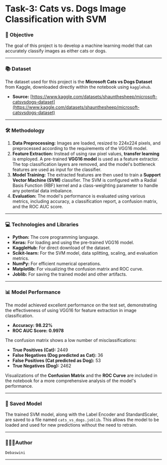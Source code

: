 # Task-3: Cats vs. Dogs Image Classification with SVM

### 🎯 Objective
The goal of this project is to develop a machine learning model that can accurately classify images as either cats or dogs. 
***

### 📚 Dataset
The dataset used for this project is the **Microsoft Cats vs Dogs Dataset** from Kaggle, downloaded directly within the notebook using `kagglehub`.
* **Source:** [https://www.kaggle.com/datasets/shaunthesheep/microsoft-catsvsdogs-dataset](https://www.kaggle.com/datasets/shaunthesheep/microsoft-catsvsdogs-dataset)

***

### 🛠️ Methodology
1.  **Data Preprocessing:** Images are loaded, resized to 224x224 pixels, and preprocessed according to the requirements of the VGG16 model.
2.  **Feature Extraction:** Instead of using raw pixel values, **transfer learning** is employed. A pre-trained **VGG16 model** is used as a feature extractor. The top classification layers are removed, and the model's bottleneck features are used as input for the classifier.
3.  **Model Training:** The extracted features are then used to train a **Support Vector Machine (SVM)** classifier. The SVM is configured with a Radial Basis Function (RBF) kernel and a class-weighting parameter to handle any potential data imbalance.
4.  **Evaluation:** The model's performance is evaluated using various metrics, including accuracy, a classification report, a confusion matrix, and the ROC AUC score.

***

### 💻 Technologies and Libraries
* **Python:** The core programming language.
* **Keras:** For loading and using the pre-trained VGG16 model.
* **KaggleHub:** For direct download of the dataset.
* **Scikit-learn:** For the SVM model, data splitting, scaling, and evaluation metrics.
* **NumPy:** For efficient numerical operations.
* **Matplotlib:** For visualizing the confusion matrix and ROC curve.
* **Joblib:** For saving the trained model and other artifacts.

***

### 📊 Model Performance
The model achieved excellent performance on the test set, demonstrating the effectiveness of using VGG16 for feature extraction in image classification.

* **Accuracy:** **98.22%**
* **ROC AUC Score:** **0.9978**

The confusion matrix shows a low number of misclassifications:
* **True Positives (Cat):** 2449
* **False Negatives (Dog predicted as Cat):** 36
* **False Positives (Cat predicted as Dog):** 53
* **True Negatives (Dog):** 2462

Visualizations of the **Confusion Matrix** and the **ROC Curve** are included in the notebook for a more comprehensive analysis of the model's performance.

***

### 💾 Saved Model
The trained SVM model, along with the Label Encoder and StandardScaler, are saved to a file named `cats_vs_dogs.joblib`. This allows the model to be loaded and used for new predictions without the need to retrain.


***

### 👩🏻‍💻Author
`Debaswini`

***
